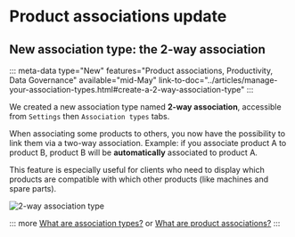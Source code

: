 # Product associations update

## New association type: the 2-way association
::: meta-data type="New" features="Product associations, Productivity, Data Governance" available="mid-May" link-to-doc="../articles/manage-your-association-types.html#create-a-2-way-association-type"
:::

We created a new association type named **2-way association**, accessible from `Settings` then `Association types` tabs.

When associating some products to others, you now have the possibility to link them via a two-way association.
Example: if you associate product A to product B, product B will be **automatically** associated to product A.

This feature is especially useful for clients who need to display which products are compatible with which other products (like machines and spare parts).

![2-way association type](../img/Associations_2-way-association-type.png)

::: more
[What are association types?](../articles/manage-your-association-types.html) or 
[What are product associations?](../articles/products-associations.html)
:::
